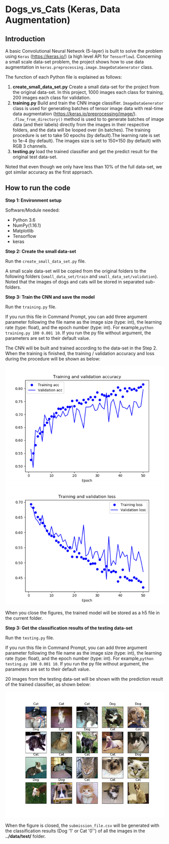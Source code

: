 # Dogs_vs_Cats (Keras, Data Augmentation)

## Introduction
A basic Convolutional Neural Network (5-layer) is built to solve the problem using `Keras` (https://keras.io/) (a high level API for `TensorFlow`).
Concerning a small scale data-set problem, the project shows how to use data augmentation in `keras.preprocessing.image.ImageDataGenerator` class.

The function of each Python file is explained as follows:
1. **create_small_data_set.py** Create a small data-set for the project from the original data-set. In this project, 1000 images each class for training, 200 images each class for validation.
2. **training.py** Build and train the CNN image classifier. `ImageDataGenerator` class is used for generating batches of tensor image data with real-time data augmentation (https://keras.io/preprocessing/image/). `.flow_from_directory()` method is used to to generate batches of image data (and their labels) directly from the images in their respective folders, and the data will be looped over (in batches).
The training procedure is set to take 50 epochs (by default).The learning rate is set to 1e-4 (by default). The images size is set to 150×150 (by default) with RGB 3 channels.
3. **testing.py** load the trained classifier and get the predict result for the original test data-set.

Noted that even though we only have less than 10% of the full data-set, we got similar accuracy as the first approach.

## How to run the code
**Step 1: Environment setup**

Software/Module needed:
  * Python 3.6
  * NumPy(1.16.1)
  * Matplotlib
  * Tensorflow
  * keras      

**Step 2: Create the small data-set**

Run the `create_small_data_set.py` file. 

A small scale data-set will be copied from the original folders to the following folders (`small_data_set/train` and `small_data_set/validation`). Noted that the images of dogs and cats will be stored in separated sub-folders.

**Step 3: Train the CNN and save the model**

Run the `training.py` file. 

If you run this file in Command Prompt, you can add three argument parameter following the file name as the image size (type: int), the learning rate (type: float), and the epoch number (type: int). For example,`python training.py 100 0.001 10`. If you run the py file without argument, the parameters are set to their default value.

The CNN will be built and trained according to the data-set in the Step 2. When the training is finished, the training / validation accuracy and loss during the procedure will be shown as below:

![](output/Training%20and%20validation%20accuracy.png)
![](output/Training%20and%20validation%20loss.png)

When you close the figures, the trained model will be stored as a h5 file in the current folder.

**Step 3: Get the classification results of the testing data-set**

Run the `testing.py` file. 

If you run this file in Command Prompt, you can add three argument parameter following the file name as the image size (type: int), the learning rate (type: float), and the epoch number (type: int). For example,`python testing.py 100 0.001 10`. If you run the py file without argument, the parameters are set to their default value.

20 images from the testing data-set will be shown with the prediction result of the trained classifier, as shown below:

![](output/20_result_samples.png)

When the figure is closed, the `submission_file.csv` will be generated with the classification results (Dog '1' or Cat '0'') of all the images in the **../data/test/** folder.

